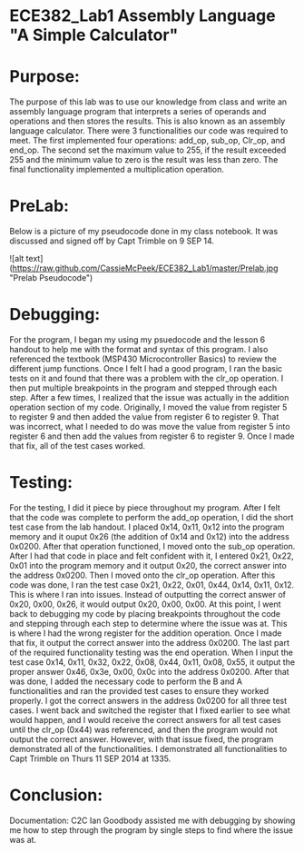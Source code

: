 ECE382_Lab1 Assembly Language "A Simple Calculator"
===========
# Purpose:
  The purpose of this lab was to use our knowledge from class and write an assembly language program that interprets a series of operands and operations and then stores the results. This is also known as an assembly language calculator. There were 3 functionalities our code was required to meet. The first implemented four operations: add_op, sub_op, Clr_op, and end_op. The second set the maximum value to 255, if the result exceeded 255 and the minimum value to zero is the result was less than zero. The final functionality implemented a multiplication operation. 


# PreLab:

Below is a picture of my pseudocode done in my class notebook. It was discussed and signed off by Capt Trimble on 9 SEP 14. 

![alt text] (https://raw.github.com/CassieMcPeek/ECE382_Lab1/master/Prelab.jpg "Prelab Pseudocode")


# Debugging:
  
  For the program, I began my using my psuedocode and the lesson 6 handout to help me with the format and syntax of this program. I also referenced the textbook (MSP430 Microcontroller Basics) to review the different jump functions. Once I felt I had a good program, I ran the basic tests on it and found that there was a problem with the clr_op operation. I then put multiple breakpoints in the program and stepped through each step. After a few times, I realized that the issue was actually in the addition operation section of my code. Originally, I moved the value from register 5 to register 9 and then added the value from register 6 to register 9. That was incorrect, what I needed to do was move the value from register 5 into register 6 and then add the values from register 6 to register 9. Once I made that fix, all of the test cases worked.

  
# Testing: 

  For the testing, I did it piece by piece throughout my program. After I felt that the code was complete to perform the add_op operation, I did the short test case from the lab handout. I placed 0x14, 0x11, 0x12 into the program memory and it ouput 0x26 (the addition of 0x14 and 0x12) into the address 0x0200.
  After that operation functioned, I moved onto the sub_op operation. After I had that code in place and felt confident with it, I entered 0x21, 0x22, 0x01 into the program memory and it output 0x20, the correct answer into the address 0x0200. 
    Then I moved onto the clr_op operation. After this code was done, I ran the test case 0x21, 0x22, 0x01, 0x44, 0x14, 0x11, 0x12. This is where I ran into issues. Instead of outputting the correct answer of 0x20, 0x00, 0x26, it would output 0x20, 0x00, 0x00. At this point, I went back to debugging my code by placing breakpoints throughout the code and stepping through each step to determine where the issue was at. This is where I had the wrong register for the addition operation. Once I made that fix, it output the correct answer into the address 0x0200.
    The last part of the required functionality testing was the end operation. When I input the test case 0x14, 0x11, 0x32, 0x22, 0x08, 0x44, 0x11, 0x08, 0x55, it output the proper answer 0x46, 0x3e, 0x00, 0x0c into the address 0x0200. 
    After that was done, I added the necessary code to perform the B and A functionalities and ran the provided test cases to ensure they worked properly. I got the correct answers in the address 0x0200 for all three test cases. I went back and switched the register that I fixed earlier to see what would happen, and I would receive the correct answers for all test cases until the clr_op (0x44) was referenced, and then the program would not output the correct answer. However, with that issue fixed, the program demonstrated all of the functionalities. 
    I demonstrated all functionalities to Capt Trimble on Thurs 11 SEP 2014 at 1335. 
    

# Conclusion:
    
    
Documentation: C2C Ian Goodbody assisted me with debugging by showing me how to step through the program by single steps to find where the issue was at. 
